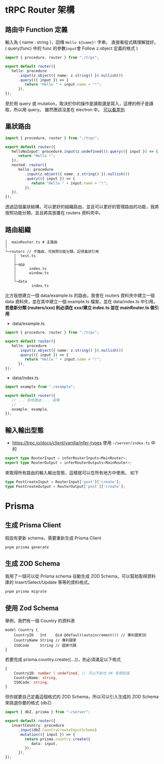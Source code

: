 # tRPC Router 架構

## 路由中 Function 定義

輸入為 { name : string }，回傳 `Hello ${name}!` 字串。
直接看程式碼理解就好。
( query(func) 中的 func 的參數`input`會 Follow z.object 定義的格式 )

```ts
import { procedure, router } from "./trpc";

export default router({
   hello: procedure
      .input(z.object({ name: z.string() }).nullish())
      .query(({ input }) => {
         return "Hello " + input.name + "!";
      }),
});
```

至於用 query 或 mutation，取決於你的操作是讀取還是寫入，這裡的例子是讀取，所以用 query。
雖然應該沒差在 electron 中。 [可以看差別](https://github.com/trpc/trpc/discussions/1638)


## 巢狀路由

```ts
import { procedure, router } from "./trpc";

export default router({
   helloNoInput: procedure.input(z.undefined()).query(({ input }) => {
      return "Hello !";
   }),
   nested: router({
      hello: procedure
         .input(z.object({ name: z.string() }).nullish())
         .query(({ input }) => {
            return "Hello " + input.name + "!";
         }),
   }),
});
```

透過這個巢狀結構，可以更好的組織路由，並且可以更好的管理路由的功能，我將按照功能分類，並且將其放置在 routers 資料夾中。

## 路由組織

```
│  mainRouter.ts # 主路由
│
└─routers // 子路由，可按照功能分類，記得巢狀引用
    │  test.ts
    │
    ├─app
    │      index.ts
    │      window.ts
    │
    └─data
            index.ts
```

比方我想建立一個 data/example.ts 的路由，我會在 routers 資料夾中建立一個 data 資料夾，並在其中建立一個 example.ts 檔案，並在 data/index.ts 中引用。
**若是新分類 (routers/xxx) 則必須在 xxx/建立 index.ts 並在 mainRouter.ts 做引用**

- data/example.ts

```ts
import { procedure, router } from "./trpc";

export default router({
   hello: procedure
      .input(z.object({ name: z.string() }).nullish())
      .query(({ input }) => {
         return "Hello " + input.name + "!";
      }),
});
```

- data/index.ts

```ts
import example from "./example";

export default router({
   // ... 其他路由 ... 省略
   //
   example: example,
});
```

## 輸入輸出型態
- https://trpc.io/docs/client/vanilla/infer-types
使用 `~/server/index.ts` 中的

```ts
export type RouterInput = inferRouterInputs<MainRouter>;
export type RouterOutput = inferRouterOutputs<MainRouter>;
```

來取得所有路由的輸入輸出型態，這樣就可以在所有地方中使用。 如下
```ts
type PostCreateInput = RouterInput['post']['create'];
type PostCreateOutput = RouterOutput['post']['create'];
```

# Prisma

## 生成 Prisma Client

假設有更新 schema，需要重新生成 Prisma Client

```bash
pnpm prisma generate
```

## 生成 ZOD Schema

我用了一個可以從 Prisma schema 自動生成 ZOD Schema，可以幫助取得資料庫的 Insert/Select/Update 等等的資料格式。

```bash
pnpm prisma migrate
```

## 使用 Zod Schema

舉例，我們有一個 Country 的資料表

```prisma
model Country {
    CountryID   Int    @id @default(autoincrement()) // 專利國家ID
    CountryName String // 專利國家
    ISOCode     String // 國家代碼
}
```

若要完成 prisma.country.create({...})，則必須滿足以下格式

```ts
{
    CountryID: number | undefined, // 可以不給也 OK 有預設值
    CountryName: string,
    ISOCode: string,
}
```

但你就要自己定義這個格式的 ZOD Schema，所以可以引入生成的 ZOD Schema 來挑選你要的格式 (dbZ)

```ts
import { dbZ, prisma } from "~/server";

export default router({
   insertCountry: procedure
      .input(dbZ.CountryCreateInputSchema)
      .mutation(({ input }) => {
         return prisma.country.create({
            data: input,
         });
      }),
});
```
